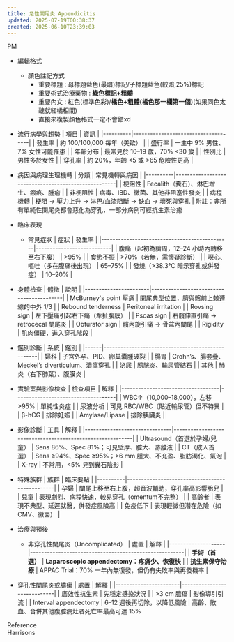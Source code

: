 ```yaml
---
title: 急性闌尾炎 Appendicitis
updated: 2025-07-19T00:38:37
created: 2025-06-10T23:39:03
---
```


PM

- 編輯格式
  - 顏色註記方式
    - 重要標題 : 母標題藍色(最暗)標記/子標題藍色(較暗,25%)標記
    - 重要術式治療藥物 : **綠色標記+粗體**
    - 重要內文 : 紅色(標準色彩)/**橘色+粗體(橘色那一欄第一個)**(如果同色太醜就紅橘相間)
    - 直接來複製顏色格式一定不會錯xd

- 流行病學與趨勢
| 項目     | 資訊                                |
|----------|-------------------------------------|
| 發生率   | 約 100/100,000 每年（美歐）         |
| 盛行率   | 一生中 9% 男性、7% 女性可能罹患     |
| 年齡分布 | 最常見於 10–19 歲，70% \<30 歲      |
| 性別比   | 男性多於女性                        |
| 穿孔率   | 約 20%，年齡 \<5 或 \>65 危險性更高 |

- 病因與病理生理機轉
| 分類     | 常見機轉與病因                                      |
|----------|-----------------------------------------------------|
| 梗阻性   | Fecalith（糞石）、淋巴增生、瘢痕、腫瘤              |
| 非梗阻性 | 病毒、IBD、黴菌、其他非阻塞性發炎                   |
| 病程機轉 | 梗阻 → 壓力上升 → 淋巴/血流阻斷 → 缺血 → 壞死與穿孔 |
附註：非所有單純性闌尾炎都會惡化為穿孔，一部分病例可經抗生素治癒

- 臨床表現
  - 常見症狀
| 症狀                                         | 發生率                    |
|----------------------------------------------|---------------------------|
| 腹痛（起初為臍周，12–24 小時內轉移至右下腹） | \>95%                     |
| 食慾不振                                     | \>70%（若無，需懷疑診斷） |
| 噁心、嘔吐（多在腹痛後出現）                 | 65–75%                    |
| 發燒（\>38.3°C 暗示穿孔或併發症）            | 10–20%                    |

- 身體檢查
| 體徵                  | 說明                                     |
|-----------------------|------------------------------------------|
| McBurney's point 壓痛 | 闌尾典型位置，臍與髂前上棘連線的中外 1/3 |
| Rebound tenderness    | Peritoneal irritation                    |
| Rovsing sign          | 左下壓痛引起右下痛（牽扯腹膜）           |
| Psoas sign            | 右髖伸直引痛 → retrocecal 闌尾炎         |
| Obturator sign        | 髖內旋引痛 → 骨盆內闌尾                  |
| Rigidity              | 肌肉僵硬，進入穿孔階段                   |

- 鑑別診斷
| 系統 | 鑑別                                             |
|------|--------------------------------------------------|
| 婦科 | 子宮外孕、PID、卵巢囊腫破裂                      |
| 腸胃 | Crohn’s、腸套疊、Meckel’s diverticulum、潰瘍穿孔 |
| 泌尿 | 膀胱炎、輸尿管結石                               |
| 其他 | 肺炎（右下肺葉）、腹膜炎                         |

- 實驗室與影像檢查
| 檢查項目                          | 解釋                               |
|-----------------------------------|------------------------------------|
| WBC↑（10,000–18,000），左移 \>95% | 單純性炎症                         |
| 尿液分析                          | 可見 RBC/WBC（貼近輸尿管）但不特異 |
| β-hCG                             | 排除妊娠                           |
| Amylase/Lipase                    | 排除胰臟炎                         |

- 影像診斷
| 工具                          | 解釋                                                      |
|-------------------------------|-----------------------------------------------------------|
| Ultrasound（首選於孕婦/兒童） | Sens 86%、Spec 81%；可見壁厚、腔大、游離液                |
| CT（成人首選）                | Sens ≥94%、Spec ≥95%；\>6 mm 腫大、不充盈、脂肪濁化、氣泡 |
| X-ray                         | 不常用，\<5% 見到糞石陰影                                 |

- 特殊族群
| 族群     | 臨床要點                                       |
|----------|------------------------------------------------|
| 孕婦     | 闌尾上移至右上腹，超音波輔助，穿孔率高影響胎兒 |
| 兒童     | 表現劇烈、病程快速，較易穿孔（omentum不完整）  |
| 高齡者   | 表現不典型、延遲就醫，併發症風險高             |
| 免疫低下 | 表現輕微但潛在危險（如 CMV、黴菌）             |

- 治療與預後
  - 非穿孔性闌尾炎（Uncomplicated）
| 處置               | 解釋                                                  |
|--------------------|-------------------------------------------------------|
| **手術（首選）**   | **Laparoscopic appendectomy：疼痛少、恢復快**         |
| **抗生素保守治療** | APPAC Trial：70% 一年內無復發，但仍有失敗率與再發機率 |

- 穿孔性闌尾炎或膿瘍
| 處置                  | 解釋                        |
|-----------------------|-----------------------------|
| 廣效性抗生素          | 先穩定感染狀況              |
| \>3 cm 膿瘍           | 影像導引引流                |
| Interval appendectomy | 6–12 週後再切除，以降低風險 |
高齡、敗血、合併其他腹腔病灶者死亡率最高可達 15%

Reference  
Harrisons
